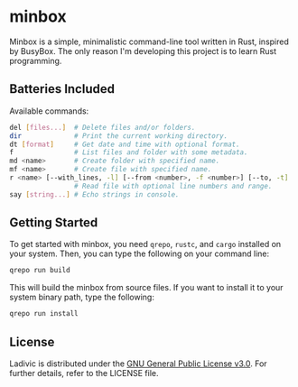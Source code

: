 # minbox

Minbox is a simple, minimalistic command-line tool written in Rust, inspired by BusyBox. The only reason I'm developing this project is to learn Rust programming.

## Batteries Included

Available commands:

```bash
del [files...]  # Delete files and/or folders.
dir             # Print the current working directory.
dt [format]     # Get date and time with optional format.
f               # List files and folder with some metadata.
md <name>       # Create folder with specified name.
mf <name>       # Create file with specified name.
r <name> [--with_lines, -l] [--from <number>, -f <number>] [--to, -t]
                # Read file with optional line numbers and range.
say [string...] # Echo strings in console.
```

## Getting Started

To get started with minbox, you need `qrepo`, `rustc`, and `cargo` installed on your system. Then, you can type the following on your command line:

```bash
qrepo run build
```

This will build the minbox from source files. If you want to install it to your system binary path, type the following:

```bash
qrepo run install
```

## License

Ladivic is distributed under the [GNU General Public License v3.0](LICENSE). For further details, refer to the LICENSE file.